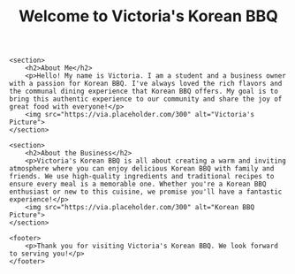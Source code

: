 <!DOCTYPE html>
<html lang="en">
<head>
    <meta charset="UTF-8">
    <meta name="viewport" content="width=device-width, initial-scale=1.0">
    <title>Victoria's Korean BBQ</title>
</head>
<body>
    <header>
        <h1>Welcome to Victoria's Korean BBQ</h1>
    </header>
    
    <section>
        <h2>About Me</h2>
        <p>Hello! My name is Victoria. I am a student and a business owner with a passion for Korean BBQ. I've always loved the rich flavors and the communal dining experience that Korean BBQ offers. My goal is to bring this authentic experience to our community and share the joy of great food with everyone!</p>
        <img src="https://via.placeholder.com/300" alt="Victoria's Picture">
    </section>
    
    <section>
        <h2>About the Business</h2>
        <p>Victoria's Korean BBQ is all about creating a warm and inviting atmosphere where you can enjoy delicious Korean BBQ with family and friends. We use high-quality ingredients and traditional recipes to ensure every meal is a memorable one. Whether you're a Korean BBQ enthusiast or new to this cuisine, we promise you'll have a fantastic experience!</p>
        <img src="https://via.placeholder.com/300" alt="Korean BBQ Picture">
    </section>

    <footer>
        <p>Thank you for visiting Victoria's Korean BBQ. We look forward to serving you!</p>
    </footer>
</body>
</html>
